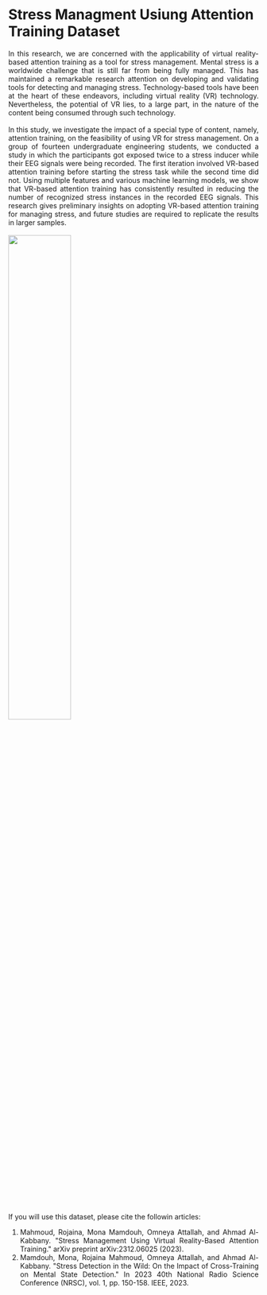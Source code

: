# Stress Managment Usiung Attention Training Dataset

<div align="justify"> 
In this research, we are concerned with the applicability of virtual reality-based attention training as a tool for stress management. Mental stress is a worldwide challenge that is still far from being fully managed. This has maintained a remarkable research attention on developing and validating tools for detecting and managing stress. Technology-based tools have been at the heart of these endeavors, including virtual reality (VR) technology. Nevertheless, the potential of VR lies, to a large part, in the nature of the content being consumed through such technology. 
</div>


<br />
<div align="justify"> 
In this study, we investigate the impact of a special type of content, namely, attention training, on the feasibility of using VR for stress management. On a group of fourteen undergraduate engineering students, we conducted a study in which the participants got exposed twice to a stress inducer while their EEG signals were being recorded. The first iteration involved VR-based attention training before starting the stress task while the second time did not. Using multiple features and various machine learning models, we show that VR-based attention training has consistently resulted in reducing the number of recognized stress instances in the recorded EEG signals. This research gives preliminary insights on adopting VR-based attention training for managing stress, and future studies are required to replicate the results in larger samples.
</div>

<br />
<div align="justify">
 <img src="[url](https://drive.google.com/file/d/1Sg0XNjEcyF95U5nojf-0ShRCIy71Owe3/view?usp=sharing)" width="50%" height="50%">
</div>

<br />
<div align="justify"> 
If you will use this dataset, please cite the followin articles:
<ol type="1">
<li>Mahmoud, Rojaina, Mona Mamdouh, Omneya Attallah, and Ahmad Al-Kabbany. "Stress Management Using Virtual Reality-Based Attention Training." arXiv preprint arXiv:2312.06025 (2023).
</li>
<li>Mamdouh, Mona, Rojaina Mahmoud, Omneya Attallah, and Ahmad Al-Kabbany. "Stress Detection in the Wild: On the Impact of Cross-Training on Mental State Detection." In 2023 40th National Radio Science Conference (NRSC), vol. 1, pp. 150-158. IEEE, 2023.
 </li>
</ol>
</div>
